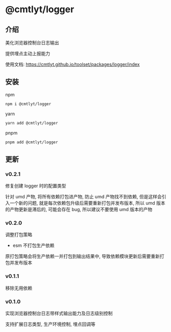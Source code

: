 # @cmtlyt/logger

## 介绍

美化浏览器控制台日志输出

提供埋点主动上报能力

使用文档: https://cmtlyt.github.io/toolset/packages/logger/index

## 安装

npm

```bash
npm i @cmtlyt/logger
```

yarn

```bash
yarn add @cmtlyt/logger
```

pnpm

```bash
pnpm add @cmtlyt/logger
```

## 更新

### v0.2.1

修复创建 logger 时的配置类型

针对 umd 产物, 将所有依赖打包进产物, 防止 umd 产物找不到依赖, 但是这样会引入一个新的问题, 就是每次依赖包升级后需要重新打包并发布版本, 所以 umd 版本的产物更新是滞后的, 可能会存在 bug, 所以建议不要使用 umd 版本的产物

### v0.2.0

调整打包策略

- esm 不打包生产依赖

原打包策略会将生产依赖一并打包到输出结果中, 导致依赖模块更新后需要重新打包并发布版本

### v0.1.1

移除无用依赖

### v0.1.0

实现浏览器控制台日志带样式输出能力及日志级别控制

支持扩展日志类型, 生产环境控制, 埋点回调等

